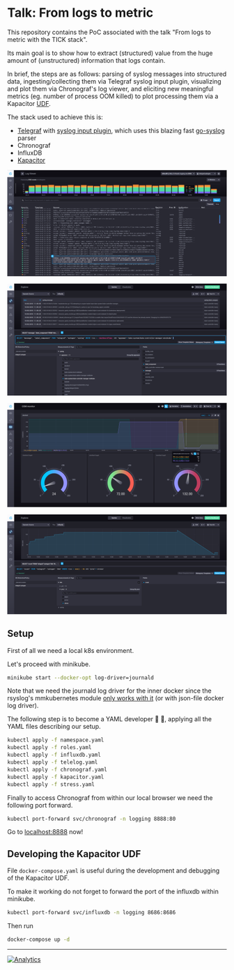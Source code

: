 # Talk: From logs to metric

This repository contains the PoC associated with the talk "From logs to metric with the TICK stack".

Its main goal is to show how to extract (structured) value from the huge amount of (unstructured) information that logs contain.

In brief, the steps are as follows: parsing of syslog messages into structured data, ingesting/collecting them via Telegraf syslog input plugin, visualizing and plot them via Chronograf's log viewer, and eliciting new meaningful metrics (eg. number of process OOM killed) to plot processing them via a Kapacitor [UDF](https://docs.influxdata.com/kapacitor/v1.5/guides/socket_udf/).

The stack used to achieve this is:

- [Telegraf](https://github.com/influxdata/telegraf) with [syslog input plugin](https://github.com/influxdata/telegraf/tree/master/plugins/inputs/syslog), which uses this blazing fast [go-syslog](https://github.com/influxdata/go-syslog) parser
- Chronograf
- InfluxDB
- [Kapacitor](https://github.com/influxdata/kapacitor)

![Chronograf Log Viewer](images/logviewer-chronograf.png "Chronograf Log Viewer")

![Exploring RFC5425 syslog messages with Chronograf](images/exploring-syslog-chronograf.png "Exploring RFC5425 syslog messages with Chronograf")

![Couting OOMs](images/ooms-num.png "Couting OOMs")

![Counting OOMs of stress pod](images/ooms-stress.png "Counting OOMs of stress pod")


## Setup

First of all we need a local k8s environment.

Let's proceed with minikube.

```bash
minikube start --docker-opt log-driver=journald
```

Note that we need the journald log driver for the inner docker since the rsyslog's mmkubernetes module [only works with it](https://www.rsyslog.com/doc/master/configuration/modules/mmkubernetes.html) (or with json-file docker log driver).

The following step is to become a YAML developer :hear_no_evil: :speak_no_evil:, applying all the YAML files describing our setup.

```bash
kubectl apply -f namespace.yaml
kubectl apply -f roles.yaml
kubectl apply -f influxdb.yaml
kubectl apply -f telelog.yaml
kubectl apply -f chronograf.yaml
kubectl apply -f kapacitor.yaml
kubectl apply -f stress.yaml
```

Finally to access Chronograf from within our local browser we need the following port forward.

```bash
kubectl port-forward svc/chronograf -n logging 8888:80
```

Go to [localhost:8888](http://localhost:8888) now!

## Developing the Kapacitor UDF

File `docker-compose.yaml` is useful during the development and debugging of the Kapacitor UDF.

To make it working do not forget to forward the port of the influxdb within minikube.

```bash
kubectl port-forward svc/influxdb -n logging 8686:8686
```

Then run

```bash
docker-compose up -d
```

---

[![Analytics](https://ga-beacon.appspot.com/UA-49657176-1/logs2metrics-talk?flat)](https://github.com/igrigorik/ga-beacon)